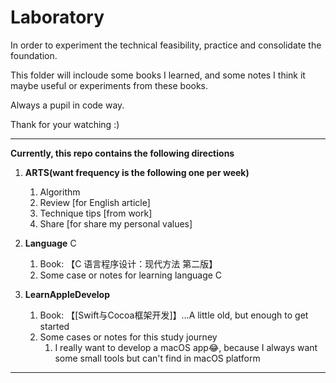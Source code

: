# Laboratory

In order to experiment the technical feasibility, practice and consolidate the foundation.

This folder will incloude some books I learned, and some notes I think it maybe useful or experiments from these books.

Always a pupil in code way.

Thank for your watching :)



---



**Currently, this repo contains the following directions**

1. **ARTS(want frequency is the following one per week)**
   1. Algorithm
   2. Review [for English article]
   3. Technique tips [from work]
   4. Share [for share my personal values]
   
3. **Language** C
   1. Book: 【C 语言程序设计：现代方法 第二版】
   2. Some case or notes for learning language C
   
5. **LearnAppleDevelop**
   1. Book: 【[Swift与Cocoa框架开发]】...A little old, but enough to get started
   2. Some cases or notes for this study journey
      1. I really want to develop a macOS app😂, because I always want some small tools but can't find in macOS platform

---



